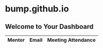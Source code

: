 # bump.github.io

<!DOCTYPE html>
<html lang="en">
<head>
  <meta charset="UTF-8">
  <meta name="viewport" content="width=device-width, initial-scale=1.0">
  <title>User-Specific Data</title>
  <script src="https://alcdn.msauth.net/browser/2.18.0/js/msal-browser.min.js"></script>
</head>
<body>
  <h2>Welcome to Your Dashboard</h2>
  <div id="user-info"></div>
  <table id="attendance-table">
    <thead>
      <tr>
        <th>Mentor</th>
        <th>Email</th>
        <th>Meeting Attendance</th>
        <!-- Other columns as needed -->
      </tr>
    </thead>
    <tbody>
      <!-- Dynamic content here -->
    </tbody>
  </table>

  <script>
    // Initialize MSAL.js
    const msalConfig = {
      auth: {
        clientId: 'YOUR_CLIENT_ID',  // Your Azure AD client ID
        authority: 'https://login.microsoftonline.com/common',
        redirectUri: window.location.href
      }
    };

    const msalInstance = new msal.PublicClientApplication(msalConfig);

    // Check if user is logged in
    msalInstance.handleRedirectPromise().then((response) => {
      if (response) {
        // User is logged in
        displayUserData(response.account);
      } else {
        msalInstance.loginRedirect({ scopes: ["user.read"] });
      }
    }).catch((error) => {
      console.error(error);
    });

    function displayUserData(account) {
      // Show user info
      const userInfo = document.getElementById("user-info");
      userInfo.innerHTML = `Hello, ${account.username}`;

      // Example: Filter data based on user's email
      fetch('path/to/your/data.json')
        .then(response => response.json())
        .then(data => {
          const filteredData = data.filter(item => item.Email === account.username);
          displayData(filteredData);
        });
    }

    function displayData(filteredData) {
      const tableBody = document.getElementById("attendance-table").getElementsByTagName("tbody")[0];
      filteredData.forEach(row => {
        const tr = document.createElement("tr");
        Object.keys(row).forEach(key => {
          const td = document.createElement("td");
          td.textContent = row[key];
          tr.appendChild(td);
        });
        tableBody.appendChild(tr);
      });
    }
  </script>
</body>
</html>
